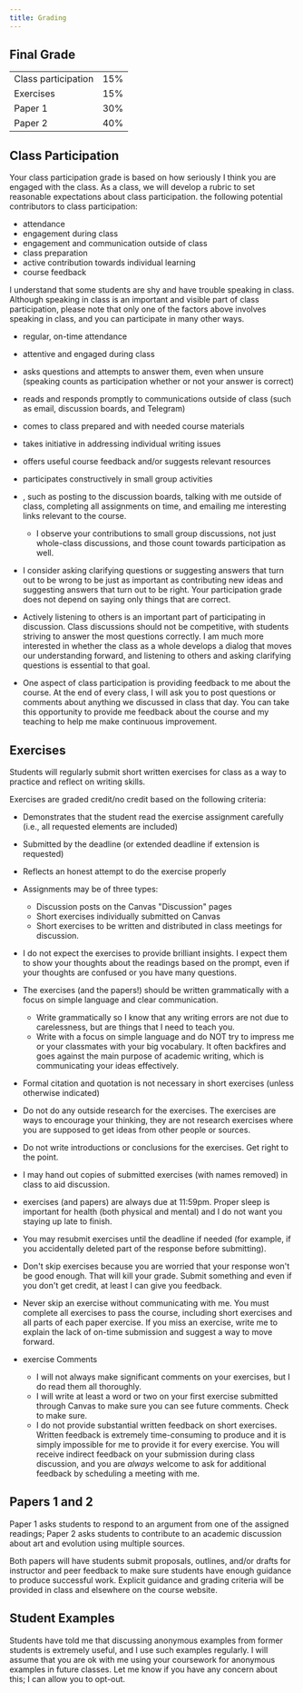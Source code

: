 ```yaml
---
title: Grading
---
```

## Final Grade

|		|		|
|---	|:-:	|
|Class participation|15%|
|Exercises|15%|
|Paper 1|30%|
|Paper 2|40%|

## Class Participation

Your class participation grade is based on how seriously I think you are engaged with the class. As a class, we will develop a rubric to set reasonable expectations about class participation. the following potential contributors to class participation:

- attendance
- engagement during class
- engagement and communication outside of class
- class preparation
- active contribution towards individual learning
- course feedback

I understand that some students are shy and have trouble speaking in class. Although speaking in class is an important and visible part of class participation, please note that only one of the factors above involves speaking in class, and you can participate in many other ways.



- regular, on-time attendance
- attentive and engaged during class
- asks questions and attempts to answer them, even when unsure (speaking counts as participation whether or not your answer is correct)
- reads and responds promptly to communications outside of class (such as email, discussion boards, and Telegram)
- comes to class prepared and with needed course materials
- takes initiative in addressing individual writing issues
- offers useful course feedback and/or suggests relevant resources
- participates constructively in small group activities

- , such as posting to the discussion boards, talking with me outside of class, completing all assignments on time, and emailing me interesting links relevant to the course.
  - I observe your contributions to small group discussions, not just whole-class discussions, and those count towards participation as well.
- I consider asking clarifying questions or suggesting answers that turn out to be wrong to be just as important as contributing new ideas and suggesting answers that turn out to be right. Your participation grade does not depend on saying only things that are correct.
- Actively listening to others is an important part of participating in discussion. Class discussions should not be competitive, with students striving to answer the most questions correctly. I am much more interested in whether the class as a whole develops a dialog that moves our understanding forward, and listening to others and asking clarifying questions is essential to that goal.
- One aspect of class participation is providing feedback to me about the course. At the end of every class, I will ask you to post questions or comments about anything we discussed in class that day. You can take this opportunity to provide me feedback about the course and my teaching to help me make continuous improvement.

## Exercises

Students will regularly submit short written exercises for class as a way to practice and reflect on writing skills.

Exercises are graded credit/no credit based on the following criteria:

- Demonstrates that the student read the exercise assignment carefully (i.e., all requested elements are included)
- Submitted by the deadline (or extended deadline if extension is requested)
- Reflects an honest attempt to do the exercise properly



- Assignments may be of three types:
  - Discussion posts on the Canvas "Discussion" pages
  - Short exercises individually submitted on Canvas
  - Short exercises to be written and distributed in class meetings for discussion.
- I do not expect the exercises to provide brilliant insights. I expect them to show your thoughts about the readings based on the prompt, even if your thoughts are confused or you have many questions.
- The exercises (and the papers!) should be written grammatically with a focus on simple language and clear communication.
  - Write grammatically so I know that any writing errors are not due to carelessness, but are things that I need to teach you.
  - Write with a focus on simple language and do NOT try to impress me or your classmates with your big vocabulary. It often backfires and goes against the main purpose of academic writing, which is communicating your ideas effectively.
- Formal citation and quotation is not necessary in short exercises (unless otherwise indicated)
- Do not do any outside research for the exercises. The exercises are ways to encourage your thinking, they are not research exercises where you are supposed to get ideas from other people or sources.
- Do not write introductions or conclusions for the exercises. Get right to the point.
- I may hand out copies of submitted exercises (with names removed) in class to aid discussion.
- exercises (and papers) are always due at 11:59pm. Proper sleep is important for health (both physical and mental) and I do not want you staying up late to finish.
- You may resubmit exercises until the deadline if needed (for example, if you accidentally deleted part of the response before submitting).
- Don't skip exercises because you are worried that your response won't be good enough. That will kill your grade. Submit something and even if you don't get credit, at least I can give you feedback.
- Never skip an exercise without communicating with me. You must complete all exercises to pass the course, including short exercises and all parts of each paper exercise. If you miss an exercise, write me to explain the lack of on-time submission and suggest a way to move forward.
- exercise Comments
	- I will not always make significant comments on your exercises, but I do read them all thoroughly.
	- I will write at least a word or two on your first exercise submitted through Canvas to make sure you can see future comments. Check to make sure.
	- I do not provide substantial written feedback on short exercises. Written feedback is extremely time-consuming to produce and it is simply impossible for me to provide it for every exercise. You will receive indirect feedback on your submission during class discussion, and you are _always_ welcome to ask for additional feedback by scheduling a meeting with me.

## Papers 1 and 2

Paper 1 asks students to respond to an argument from one of the assigned readings; Paper 2 asks students to contribute to an academic discussion about art and evolution using multiple sources.

Both papers will have students submit proposals, outlines, and/or drafts for instructor and peer feedback to make sure students have enough guidance to produce successful work. Explicit guidance and grading criteria will be provided in class and elsewhere on the course website.

## Student Examples

Students have told me that discussing anonymous examples from former students is extremely useful, and I use such examples regularly. I will assume that you are ok with me using your coursework for anonymous examples in future classes. Let me know if you have any concern about this; I can allow you to opt-out.
